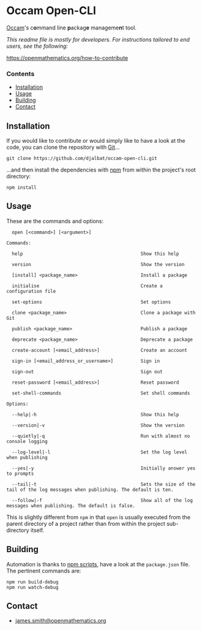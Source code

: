 # Occam Open-CLI

[Occam](https://github.com/djalbat/occam)'s c**o**mmand line **p**ackag**e** manageme**n**t tool.

*This readme file is mostly for developers. For instructions tailored to end users, see the following:*

https://openmathematics.org/how-to-contribute

### Contents

- [Installation](#installation)
- [Usage](#usage)
- [Building](#building)
- [Contact](#contact)

## Installation

If you would like to contribute or would simply like to have a look at the code, you can clone the repository with [Git](https://git-scm.com/)...

    git clone https://github.com/djalbat/occam-open-cli.git

...and then install the dependencies with [npm](https://www.npmjs.com/) from within the project's root directory:

    npm install

## Usage

These are the commands and options:

```
  open [<command>] [<argument>]

Commands:

  help                                           Show this help
  
  version                                        Show the version

  [install] <package_name>                       Install a package

  initialise                                     Create a configuration file

  set-options                                    Set options 

  clone <package_name>                           Clone a package with Git

  publish <package_name>                         Publish a package

  deprecate <package_name>                       Deprecate a package

  create-account [<email_address>]               Create an account
   
  sign-in [<email_address_or_username>]          Sign in 

  sign-out                                       Sign out 

  reset-password [<email_address>]               Reset password 

  set-shell-commands                             Set shell commands 

Options:

  --help|-h                                      Show this help

  --version|-v                                   Show the version

  --quietly|-q                                   Run with almost no console logging

  --log-level|-l                                 Set the log level when publishing
  
  --yes|-y                                       Initially answer yes to prompts

  --tail|-t                                      Sets the size of the tail of the log messages when publishing. The default is ten. 

  --follow|-f                                    Show all of the log messages when publishing. The default is false.
```

This is slightly different from `npm` in that `open` is usually executed from the parent directory of a project rather than from within the project sub-directory itself.

## Building

Automation is thanks to [npm scripts](https://docs.npmjs.com/misc/scripts), have a look at the `package.json` file. The pertinent commands are:

    npm run build-debug
    npm run watch-debug

## Contact

* james.smith@openmathematics.org
